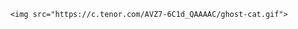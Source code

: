 
      <img src="https://c.tenor.com/AVZ7-6C1d_QAAAAC/ghost-cat.gif">
<!---
nattynaps/nattynaps is a ✨ special ✨ repository because its `README.md` (this file) appears on your GitHub profile.
You can click the Preview link to take a look at your changes.
--->
